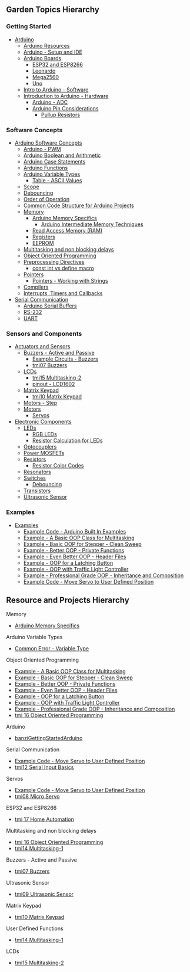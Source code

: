 
## Garden Topics Hierarchy

### Getting Started
- [Arduino](Arduino.md)
  - [Arduino Resources](Arduino%20Resources.md)
  - [Arduino - Setup and IDE](Arduino%20-%20Setup%20and%20IDE.md)
  - [Arduino Boards](Arduino%20Boards.md)
    - [ESP32 and ESP8266](ESP32%20and%20ESP8266.md)
    - [Leonardo](Leonardo.md)
    - [Mega2560](Mega2560.md)
    - [Uno](Uno.md)
  - [Intro to Arduino - Software](Intro%20to%20Arduino%20-%20Software.md)
  - [Introduction to Arduino - Hardware](Introduction%20to%20Arduino%20-%20Hardware.md)
    - [Arduino - ADC](Arduino%20-%20ADC.md)
    - [Arduino Pin Considerations](Arduino%20Pin%20Considerations.md)
      - [Pullup Resistors](Pullup%20Resistors.md)

### Software Concepts
  - [Arduino Software Concepts](Arduino%20Software%20Concepts.md)
    - [Arduino - PWM](Arduino%20-%20PWM.md)
    - [Arduino Boolean and Arithmetic](Arduino%20Boolean%20and%20Arithmetic.md)
    - [Arduino Case Statements](Arduino%20Case%20Statements.md)
    - [Arduino Functions](Arduino%20Functions.md)
    - [Arduino Variable Types](Arduino%20Variable%20Types.md)
      - [Table - ASCII Values](Table%20-%20ASCII%20Values.md)
    - [Scope](Scope.md)
    - [Debouncing](Debouncing.md)
    - [Order of Operation](Order%20of%20Operation.md)
    - [Common Code Structure for Arduino Projects](Common%20Code%20Structure%20for%20Arduino%20Projects.md)
    - [Memory](Memory.md)
      - [Arduino Memory Specifics](Arduino%20Memory%20Specifics.md)
        - [Arduino Intermediate Memory Techniques](Arduino%20Intermediate%20Memory%20Techniques.md)
      - [Read Access Memory (RAM)](Read%20Access%20Memory%20(RAM).md)
      - [Registers](Registers.md)
      - [EEPROM](EEPROM.md)
    - [Multitasking and non blocking delays](Multitasking%20and%20non%20blocking%20delays.md)
    - [Object Oriented Programming](Object%20Oriented%20Programming.md)
    - [Preprocessing Directives](Preprocessing%20Directives.md)
      - [const int vs define macro](const%20int%20vs%20define%20macro.md)
    - [Pointers](Pointers.md)
      - [Pointers - Working with Strings](Pointers%20-%20Working%20with%20Strings.md)
    - [Compilers](Compilers.md)
    - [Interrupts, Timers and Callbacks](Interrupts,%20Timers%20and%20Callbacks.md)
  - [Serial Communication](Serial%20Communication.md)
    - [Arduino Serial Buffers](Arduino%20Serial%20Buffers.md)
    - [RS-232](RS-232.md)
    - [UART](UART.md)

### Sensors and Components
  - [Actuators and Sensors](Actuators%20and%20Sensors.md)
    - [Buzzers - Active and Passive](Buzzers%20-%20Active%20and%20Passive.md)
      - [Example Circuits - Buzzers](Example%20Circuits%20-%20Buzzers.md)
      - [tmi07 Buzzers](Personal%20Folders/that_marouk_ish/tmi07%20Buzzers.md)
    - [LCDs](LCDs.md)
      - [tmi15 Multitasking-2](Personal%20Folders/that_marouk_ish/tmi15%20Multitasking-2.md)
      - [pinout - LCD1602](pinout%20-%20LCD1602.md)
    - [Matrix Keypad](Matrix%20Keypad.md)
      - [tmi10 Matrix Keypad](Personal%20Folders/that_marouk_ish/tmi10%20Matrix%20Keypad.md)
    - [Motors - Step](Motors%20-%20Step.md)
    - [Motors](Motors.md)
      - [Servos](Servos.md)
  - [Electronic Components](Electronic%20Components.md)
    - [LEDs](LEDs.md)
      - [RGB LEDs](RGB%20LEDs.md)
      - [Resistor Calculation for LEDs](Resistor%20Calculation%20for%20LEDs.md)
    - [Optocouplers](Optocouplers.md)
    - [Power MOSFETs](Power%20MOSFETs.md)
    - [Resistors](Resistors.md)
      - [Resistor Color Codes](Resistor%20Color%20Codes.md)
    - [Resonators](Resonators.md)
    - [Switches](Switches.md)
      - [Debouncing](Debouncing.md)
    - [Transistors](Transistors.md)
    - [Ultrasonic Sensor](Ultrasonic%20Sensor.md)

### Examples
  - [Examples](Examples.md)
    - [Example Code - Arduino Built In Examples](Example%20Code%20-%20Arduino%20Built%20In%20Examples.md)
    - [Example - A Basic OOP Class for Multitasking](Example%20-%20A%20Basic%20OOP%20Class%20for%20Multitasking.md)
    - [Example - Basic OOP for Stepper - Clean Sweep](Example%20-%20Basic%20OOP%20for%20Stepper%20-%20Clean%20Sweep.md)
    - [Example - Better OOP - Private Functions](Example%20-%20Better%20OOP%20-%20Private%20Functions.md)
    - [Example - Even Better OOP - Header Files](Example%20-%20Even%20Better%20OOP%20-%20Header%20Files.md)
    - [Example - OOP for a Latching Button](Example%20-%20OOP%20for%20a%20Latching%20Button.md)
    - [Example - OOP with Traffic Light Controller](Example%20-%20OOP%20with%20Traffic%20Light%20Controller.md)
    - [Example - Professional Grade OOP - Inheritance and Composition](Example%20-%20Professional%20Grade%20OOP%20-%20Inheritance%20and%20Composition.md)
    - [Example Code - Move Servo to User Defined Position](Personal%20Folders/that_marouk_ish/code/Example%20Code%20-%20Move%20Servo%20to%20User%20Defined%20Position.md)



## Resource and Projects Hierarchy
Memory
- [Arduino Memory Specifics](Arduino%20Memory%20Specifics.md)

Arduino Variable Types
- [Common Error - Variable Type](Common%20Error%20-%20Variable%20Type.md)

Object Oriented Programming
- [Example - A Basic OOP Class for Multitasking](Example%20-%20A%20Basic%20OOP%20Class%20for%20Multitasking.md)
- [Example - Basic OOP for Stepper - Clean Sweep](Example%20-%20Basic%20OOP%20for%20Stepper%20-%20Clean%20Sweep.md)
- [Example - Better OOP - Private Functions](Example%20-%20Better%20OOP%20-%20Private%20Functions.md)
- [Example - Even Better OOP - Header Files](Example%20-%20Even%20Better%20OOP%20-%20Header%20Files.md)
- [Example - OOP for a Latching Button](Example%20-%20OOP%20for%20a%20Latching%20Button.md)
- [Example - OOP with Traffic Light Controller](Example%20-%20OOP%20with%20Traffic%20Light%20Controller.md)
- [Example - Professional Grade OOP - Inheritance and Composition](Example%20-%20Professional%20Grade%20OOP%20-%20Inheritance%20and%20Composition.md)
- [tmi 16 Object Oriented Programming](Personal%20Folders/that_marouk_ish/tmi%2016%20Object%20Oriented%20Programming.md)

Arduino
- [banziGettingStartedArduino](Personal%20Folders/that_marouk_ish/banziGettingStartedArduino.md)

Serial Communication
- [Example Code - Move Servo to User Defined Position](Personal%20Folders/that_marouk_ish/code/Example%20Code%20-%20Move%20Servo%20to%20User%20Defined%20Position.md)
- [tmi12 Serial Input Basics](Personal%20Folders/that_marouk_ish/tmi12%20Serial%20Input%20Basics.md)

Servos
- [Example Code - Move Servo to User Defined Position](Personal%20Folders/that_marouk_ish/code/Example%20Code%20-%20Move%20Servo%20to%20User%20Defined%20Position.md)
- [tmi08 Micro Servo](Personal%20Folders/that_marouk_ish/tmi08%20Micro%20Servo.md)

ESP32 and ESP8266
- [tmi 17 Home Automation](Personal%20Folders/that_marouk_ish/tmi%2017%20Home%20Automation.md)

Multitasking and non blocking delays
- [tmi 16 Object Oriented Programming](Personal%20Folders/that_marouk_ish/tmi%2016%20Object%20Oriented%20Programming.md)
- [tmi14 Multitasking-1](Personal%20Folders/that_marouk_ish/tmi14%20Multitasking-1.md)

Buzzers - Active and Passive
- [tmi07 Buzzers](Personal%20Folders/that_marouk_ish/tmi07%20Buzzers.md)

Ultrasonic Sensor
- [tmi09 Ultrasonic Sensor](Personal%20Folders/that_marouk_ish/tmi09%20Ultrasonic%20Sensor.md)

Matrix Keypad
- [tmi10 Matrix Keypad](Personal%20Folders/that_marouk_ish/tmi10%20Matrix%20Keypad.md)

User Defined Functions
- [tmi14 Multitasking-1](Personal%20Folders/that_marouk_ish/tmi14%20Multitasking-1.md)

LCDs
- [tmi15 Multitasking-2](Personal%20Folders/that_marouk_ish/tmi15%20Multitasking-2.md)

